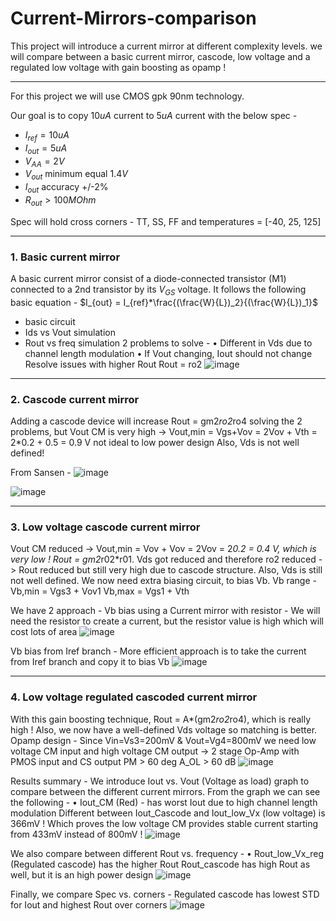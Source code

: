 # Current-Mirrors-comparison
This project will introduce a current mirror at different complexity levels. we will compare between a basic current mirror, cascode, low voltage and a regulated low voltage with gain boosting as opamp !

---------------------------------
For this project we will use CMOS gpk 90nm technology.

Our goal is to copy $10uA$ current to $5uA$ current with the below spec - 
* $I_{ref} = 10uA$
* $I_{out} = 5uA$
* $V_{AA} = 2V$
* $V_{out}$ minimum equal $1.4V$
* $I_{out}$ accuracy +/-2%
* $R_{out} > 100MOhm$

Spec will hold cross corners - TT, SS, FF and temperatures = [-40, 25, 125]


*****************
### 1. Basic current mirror
 A basic current mirror consist of a diode-connected transistor (M1) connected to a 2nd transistor by its $V_{GS}$ voltage.
 It follows the following basic equation - $I_{out} = I_{ref}*\frac{(\frac{W}{L})_2}{(\frac{W}{L})_1}$ 
 - basic circuit
 - Ids vs Vout simulation
 - Rout vs freq simulation
 2
   problems to solve -
	• Different in Vds due to channel length modulation
	• If Vout changing, Iout should not change
Resolve issues with higher Rout
Rout = ro2
![image](https://github.com/dsapir4422/Current-Mirrors-comparison/assets/87266625/8ed40def-d9ea-40ef-852b-9e578815c87a)



 

*****************
### 2. Cascode current mirror
Adding a cascode device will increase Rout = gm2*ro2*ro4 solving the 2 problems, but Vout CM is very high -> Vout,min = Vgs+Vov = 2Vov + Vth
 = 2*0.2 + 0.5 = 0.9 V not ideal to low power design
Also, Vds is not well defined!

From Sansen - 
![image](https://github.com/dsapir4422/Current-Mirrors-comparison/assets/87266625/34d2de6c-10f9-4e9b-bb5a-e43c3341b4a7)

![image](https://github.com/dsapir4422/Current-Mirrors-comparison/assets/87266625/7d20c848-6218-4326-aea1-5517a2b80843)


*****************
### 3. Low voltage cascode current mirror
Vout CM reduced -> Vout,min = Vov + Vov = 2Vov
 = 2*0.2 = 0.4 V, which is very low ! 
Rout = gm2*r02*r01. Vds got reduced and therefore ro2 reduced -> Rout reduced but still very high due to cascode structure.
Also, Vds is still not well defined.
We now need extra biasing circuit, to bias Vb. 
Vb range - 
Vb,min = Vgs3 + Vov1 
Vb,max = Vgs1 + Vth 

We have 2 approach - 
Vb bias using a Current mirror with resistor - 
We will need the resistor to create a current, but the resistor value is high which will cost lots of area
![image](https://github.com/dsapir4422/Current-Mirrors-comparison/assets/87266625/5a27c853-3d0b-4ec9-a42d-5f53d4251a17)

Vb bias from Iref branch - 
More efficient approach is to take the current from Iref branch and copy it to bias Vb
![image](https://github.com/dsapir4422/Current-Mirrors-comparison/assets/87266625/65cc4319-9f38-4c99-8916-ff0f850a67f8)






*****************
### 4. Low voltage regulated cascoded current mirror
With this gain boosting technique, Rout = A*(gm2*ro2*ro4), which is really high !
Also, we now have a well-defined Vds voltage so matching is better. 
Opamp design - 
Since Vin=Vs3=200mV & Vout=Vg4=800mV we need low voltage CM input and high voltage CM output -> 2 stage Op-Amp with PMOS input and CS output
PM > 60 deg
A_OL > 60 dB
![image](https://github.com/dsapir4422/Current-Mirrors-comparison/assets/87266625/97495754-1601-4719-ac6f-999d7dc998b2)



Results summary - 
We introduce Iout vs. Vout (Voltage as load) graph to compare between the different current mirrors. 
From the graph we can see the following - 
	• Iout_CM (Red) - has worst Iout due to high channel length modulation
Different between Iout_Cascode and Iout_low_Vx (low voltage) is 366mV ! Which proves the low voltage CM provides stable current starting from 433mV instead of 800mV !
![image](https://github.com/dsapir4422/Current-Mirrors-comparison/assets/87266625/36994b0f-4fb0-4c80-a1fe-5cc7be15384e)

We also compare between different Rout vs. frequency - 
	• Rout_low_Vx_reg (Regulated cascode) has the higher Rout
Rout_cascode has high Rout as well, but it is an high power design
![image](https://github.com/dsapir4422/Current-Mirrors-comparison/assets/87266625/4c6864ab-607e-4d71-8174-fa14577accef)

Finally, we compare Spec vs. corners - 
Regulated cascode has lowest STD for Iout and highest Rout over corners
![image](https://github.com/dsapir4422/Current-Mirrors-comparison/assets/87266625/d4394877-85ca-47ee-bfa0-ea778d7f4745)





